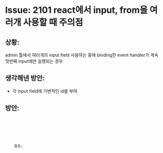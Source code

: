 <!--
author: Dailyscat
purpose: issue arrange
rules:
 (1) 헤더와 문단사이
    <br/>
    <br/>
 (2) 코드가 작성되는 부분은 >로 정리
 (3) 참조는 해당 내용 바로 아래
    <br/>
    <br/>
 (4) 명령어는 bold
 (5) 방안은 ## 안의 과정은 ###
-->

# Issue: 2101 react에서 input, from을 여러개 사용할 때 주의점

## 상황: 
admin 툴에서 여러개의 input field 사용하는 중에 binding한 event handler가 계속 첫번째 input에만 실행되는 경우

## 생각해낸 방안:

- 각 input field에 가변적인 id를 부여

## 방안: 

<br/>

<br/>
<br/>
<br/>

        참조:

<br/>
